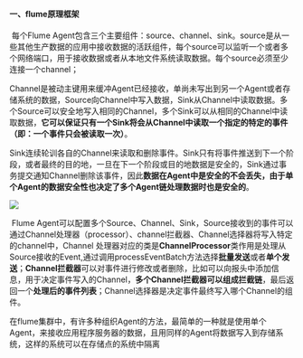 #### 一、flume原理框架

​	每个Flume Agent包含三个主要组件：source、channel、sink。source是从一些其他生产数据的应用中接收数据的活跃组件，每个source可以监听一个或者多个网络端口，用于接收数据或者从本地文件系统读取数据。每个source必须至少连接一个channel；

​	Channel是被动主键用来缓冲Agent已经接收，单尚未写出到另一个Agent或者存储系统的数据，Source向Channel中写入数据，Sink从Channel中读取数据。多个Source可以安全地写入相同的Channel，多个Sink可以从相同的Channel中读取数据，**它可以保证只有一个Sink将会从Channel中读取一个指定的特定的事件（即：一个事件只会被读取一次）**。

​	Sink连续轮训各自的Channel来读取和删除事件。Sink只有将事件推送到下一个阶段，或者最终的目的地，一旦在下一个阶段或目的地数据是安全的，Sink通过事务提交通知Channel删除该事件，因此**数据在Agent中是安全的不会丢失，由于单个Agent的数据安全性也决定了多个Agent链处理数据时也是安全的**。

![](C:\Users\dell\Desktop\学习资料\flume\flume原理图.png)

​	Flume Agent可以配置多个Source、Channel、Sink，Source接收到的事件可以通过Channel处理器（processor）、channel拦截器、Channel选择器将写入特定的channel中，Channel 处理器对应的类是**ChannelProcessor**类作用是处理从Source接收的Event,通过调用processEventBatch方法选择**批量发送**或者**单个发送**；**Channel拦截器**可以对事件进行修改或者删除，比如可以向报头中添加信息，用于决定事件写入的Channel，**多个Channel拦截器可以组成拦截链**，最后返回一个**处理后的事件列表**；Channel选择器是决定事件最终写入哪个Channel的组件。

​	在flume集群中，有许多种组织Agent的方法，最简单的一种就是使用单个Agent，来接收应用程序服务器的数据，且用同样的Agent将数据写入到存储系统，这样的系统可以在存储点的系统中隔离

